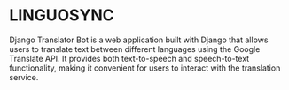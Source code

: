 # LINGUOSYNC
Django Translator Bot is a web application built with Django that allows users to translate text between different languages using the Google Translate API. It provides both text-to-speech and speech-to-text functionality, making it convenient for users to interact with the translation service.
